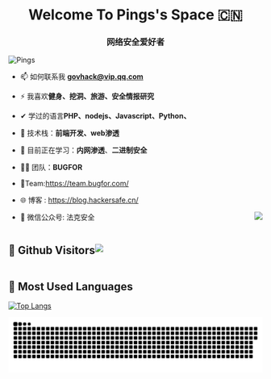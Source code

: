 <h1 align="center">Welcome To Pings's Space 🇨🇳</h1>
<h3 align="center">网络安全爱好者</h3>

<p align="left"> <img src="https://komarev.com/ghpvc/?username=BugFor-Pings&label=Profile%20views&color=0e75b6&style=flat" alt="Pings" /> </p>

- 📫 如何联系我 **govhack@vip.qq.com**

- ⚡ 我喜欢**健身、挖洞、旅游、安全情报研究**

- ✔  学过的语言**PHP、nodejs、Javascript、Python、**

- 🚪  技术栈：**前端开发、web渗透**

- 📕  目前正在学习：**内网渗透**、**二进制安全**

- 🐱‍👤 团队：**BUGFOR** 

- 🔗Team:https://team.bugfor.com/

- :globe_with_meridians: 博客 : https://blog.hackersafe.cn/ 


<img align="right" src="https://github-readme-stats.vercel.app/api?username=BugFor-Pings&show_icons=true" />

- :tada: 微信公众号: 法克安全  

<h2 align="left" style="display: inline-block;"> &#x1f92b; Github Visitors   <img align="right" src="https://profile-counter.glitch.me/BugFor-Pings/count.svg" /> </h2> 


## &#x1f4dd; Most Used Languages

[![Top Langs](https://github-readme-stats.vercel.app/api/top-langs/?username=BugFor-Pings&hide=html)](https://fireline.fun/)



<picture>
  <source media="(prefers-color-scheme: dark)" srcset="https://raw.githubusercontent.com/yhy0/yhy0/output/github-contribution-grid-snake-dark.svg">
  <source media="(prefers-color-scheme: light)" srcset="https://raw.githubusercontent.com/yhy0/yhy0/output/github-contribution-grid-snake.svg">
  <img alt="github contribution grid snake animation" src="https://raw.githubusercontent.com/yhy0/yhy0/output/github-contribution-grid-snake.svg">
</picture>


